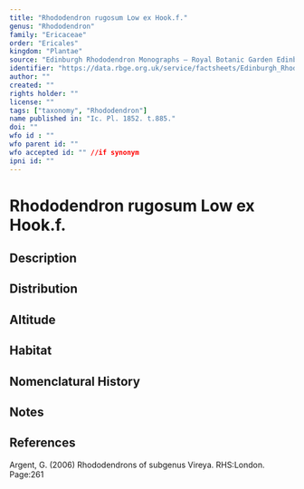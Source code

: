 ```yaml
---
title: "Rhododendron rugosum Low ex Hook.f."
genus: "Rhododendron"
family: "Ericaceae"
order: "Ericales"
kingdom: "Plantae"
source: "Edinburgh Rhododendron Monographs – Royal Botanic Garden Edinburgh"
identifier: "https://data.rbge.org.uk/service/factsheets/Edinburgh_Rhododendron_Monographs.xhtml"
author: ""
created: ""
rights holder: ""
license: ""
tags: ["taxonomy", "Rhododendron"]
name published in: "Ic. Pl. 1852. t.885."
doi: ""
wfo id : ""
wfo parent id: ""
wfo accepted id: "" //if synonym                      
ipni id: ""
---
```


                       

# Rhododendron rugosum Low ex Hook.f.

## Description


## Distribution


## Altitude


## Habitat


## Nomenclatural History

                       
## Notes


## References

Argent, G. (2006) Rhododendrons of subgenus Vireya. RHS:London. Page:261
